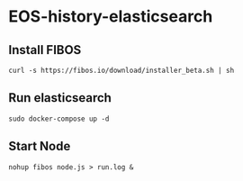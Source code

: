 # EOS-history-elasticsearch

## Install FIBOS
```shell
curl -s https://fibos.io/download/installer_beta.sh | sh
```

## Run elasticsearch

```shell
sudo docker-compose up -d
```

## Start Node

```shell
nohup fibos node.js > run.log &
```